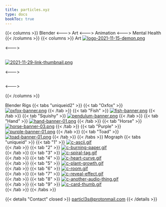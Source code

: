 ```yaml
---
title: particles.xyz
type: docs
bookToc: true
---
```

{{< columns >}}
Blender 
<--->
Art 
<--->
Animation
<--->
Mental Health
{{< /columns >}}
{{< columns >}}
Art
[![logo-2021-11-15-demon.png](https://i.postimg.cc/NGMzC6rJ/logo-2021-11-15-demon.png)](/demon)

<--->
## 
[![2021-11-29-link-thumbnail.png](https://i.postimg.cc/Qh43pZW2/2021-11-29-link-thumbnail.png)](/scythe)



<--->
## 

<--->


{{< /columns >}}

Blender Rigs
{{< tabs "uniqueid2" >}}
{{< tab "Oxfox" >}}
[![oxfox-banner.png](https://i.postimg.cc/dJBsZH3y/oxfox-banner.png)](/oxfox_rig/)
{{< /tab >}}
{{< tab "Fish" >}}
[![fish-banner.png](https://i.postimg.cc/L5HQzh7w/fish-banner.png)](/fish_rig/)
{{< /tab >}}
{{< tab "Squishy" >}}
[![pendulum-banner.png](https://i.postimg.cc/y8DmPx5t/pendulum-banner.png)](/squishy_rig/)
{{< /tab >}}
{{< tab "Hand" >}}
[![hand-banner-01.png](https://i.postimg.cc/5byZt3Gs/hand-banner-01.png)](/hand_rig/)
{{< /tab >}}
{{< tab "Horse" >}}
[![horse-banner-03.png](https://i.postimg.cc/4NGv4W0x/horse-banner-03.png)](/horse_rig/)
{{< /tab >}}
{{< tab "Purple" >}}
[![purple-banner-01.png](https://i.postimg.cc/Df3XxpTc/purple-banner-01.png)](/purple_rig/)
{{< /tab >}}
{{< tab "Toad" >}}
[![toad-banner-01.png](https://i.postimg.cc/BST6nqrx/toad-banner-01.png)](/toad_rig/)
{{< /tab >}}
{{< /tabs >}}
Mograph
{{< tabs "uniqueid" >}}
{{< tab "1" >}}
[![c-ascii.gif](https://i.postimg.cc/XnbB9hP0/c-ascii.gif)](/ascii/)  
{{< /tab >}}
{{< tab "2" >}}
[![c-burning-paper.gif](https://i.postimg.cc/dq3ytpDR/c-burning-paper.gif)](/burning_paper/)  
{{< /tab >}}
{{< tab "3" >}}
[![c-spiral-tag.gif](https://i.postimg.cc/KFmK6QV0/c-spiral-tag.gif)](/spiral_tag/)  
{{< /tab >}}
{{< tab "4" >}}
[![c-heart-curve.gif](https://i.postimg.cc/dsDDN82Q/c-heart-curve.gif)](/heart_curve/)  
{{< /tab >}}
{{< tab "5" >}}
[![c-plant-growth.gif](https://i.postimg.cc/jTpdHZQM/c-plant-growth.gif)](/plant_growth/)  
{{< /tab >}}
{{< tab "6" >}}
[![c-room.gif](https://i.postimg.cc/QjvxV3kb/c-room.gif)](/id_keys/)  
{{< /tab >}}
{{< tab "7" >}}
[![c-reveal-effect.gif](https://i.postimg.cc/B3YB9hHq/c-reveal-effect.gif)](/reveal_effect/)  
{{< /tab >}}
{{< tab "8" >}}
[![c-another-audio-thing.gif](https://i.postimg.cc/G3y18Ccj/c-another-audio-thing.gif)](/audio_thing/)  
{{< /tab >}}
{{< tab "9" >}}
[![c-card-thumb.gif](https://i.postimg.cc/vQNYckBZ/c-card-thumb.gif)](/cards/)  
{{< /tab >}}
{{< /tabs >}}



{{< details "Contact" closed >}}
particl3s@protonmail.com
{{< /details >}}

